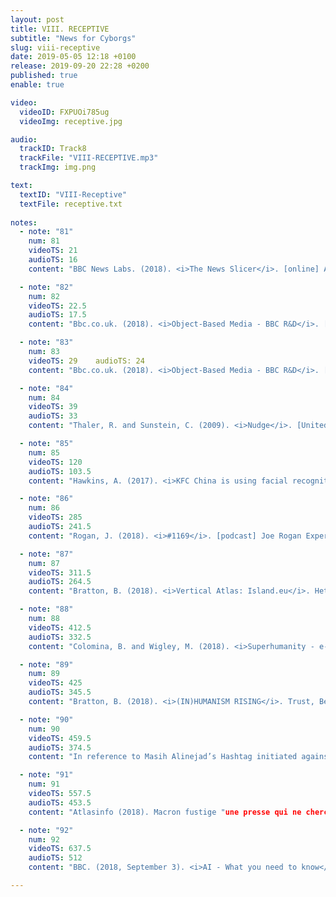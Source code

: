 ```yaml
---
layout: post
title: VIII. RECEPTIVE
subtitle: "News for Cyborgs"
slug: viii-receptive
date: 2019-05-05 12:18 +0100
release: 2019-09-20 22:28 +0200
published: true
enable: true

video:
  videoID: FXPUOi785ug
  videoImg: receptive.jpg

audio:
  trackID: Track8
  trackFile: "VIII-RECEPTIVE.mp3"
  trackImg: img.png

text:
  textID: "VIII-Receptive"
  textFile: receptive.txt
   
notes:
  - note: "81"
    num: 81
    videoTS: 21
    audioTS: 16
    content: "BBC News Labs. (2018). <i>The News Slicer</i>. [online] Available at&#58; http://bbcnewslabs.co.uk/projects/news-slicer/ [Accessed 3 Oct. 2018]."

  - note: "82"
    num: 82
    videoTS: 22.5
    audioTS: 17.5
    content: "Bbc.co.uk. (2018). <i>Object-Based Media - BBC R&D</i>. [online] Available at&#58; https://www.bbc.co.uk/rd/object-based-media [Accessed 3 Oct. 2018]."

  - note: "83"
    num: 83
    videoTS: 29    audioTS: 24
    content: "Bbc.co.uk. (2018). <i>Object-Based Media - BBC R&D</i>. [online] Available at&#58; https://www.bbc.co.uk/rd/object-based-media [Accessed 3 Oct. 2018]."

  - note: "84"
    num: 84
    videoTS: 39
    audioTS: 33
    content: "Thaler, R. and Sunstein, C. (2009). <i>Nudge</i>. [United States]: Gildan Audio."

  - note: "85"
    num: 85
    videoTS: 120
    audioTS: 103.5
    content: "Hawkins, A. (2017). <i>KFC China is using facial recognition tech to serve customers - but are they buying it?</i>. [online] the Guardian. Available at&#58; https://www.theguardian.com/technology/2017/jan/11/china-beijing-first-smart-restaurant-kfc-facial-recognition [Accessed 3 Oct. 2018]."

  - note: "86"
    num: 86
    videoTS: 285
    audioTS: 241.5
    content: "Rogan, J. (2018). <i>#1169</i>. [podcast] Joe Rogan Experience. Available at&#58; https://m.youtube.com/watch?v=ycPr5-27vSI [Accessed 3 Oct. 2018]."

  - note: "87"
    num: 87
    videoTS: 311.5
    audioTS: 264.5
    content: "Bratton, B. (2018). <i>Vertical Atlas: Island.eu</i>. Het Nieuwe Instituut, Rotterdam."

  - note: "88"
    num: 88
    videoTS: 412.5
    audioTS: 332.5
    content: "Colomina, B. and Wigley, M. (2018). <i>Superhumanity - e-flux</i>. [online] E-flux.com. Available at&#58; https://www.e-flux.com/architecture/superhumanity/ [Accessed 3 Oct. 2018]."

  - note: "89"
    num: 89
    videoTS: 425
    audioTS: 345.5
    content: "Bratton, B. (2018). <i>(IN)HUMANISM RISING</i>. Trust, Berlin."

  - note: "90"
    num: 90
    videoTS: 459.5
    audioTS: 374.5
    content: "In reference to Masih Alinejad’s Hashtag initiated against the violence caused from protesting against the wearing of the hijab, or headscarf in Iran. Hatam, N. (2018). <i>Iranian women threw off the hijab - then what?</i>. [online] BBC News. Available at&#58; https://www.bbc.co.uk/news/world-middle-east-44040236 [Accessed 3 Oct. 2018]."

  - note: "91"
    num: 91
    videoTS: 557.5
    audioTS: 453.5
    content: "Atlasinfo (2018). Macron fustige "une presse qui ne cherche plus la vérité". [online] <i>Atlasinfo.fr: l'essentiel de l'actualité de la France et du Maghreb</i>. Available at&#58; https://www.atlasinfo.fr/Macron-fustige-une-presse-qui-ne-cherche-plus-la-verite_a93105.html [Accessed 3 Oct. 2018]."

  - note: "92"
    num: 92
    videoTS: 637.5
    audioTS: 512
    content: "BBC. (2018, September 3). <i>AI - What you need to know</i>. [Lecture] Artificial intelligence, society and the media: How can we flourish in the age of AI?. BBC Radio Theatre, London."- note: 

---
```

